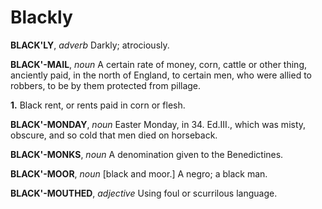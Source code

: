 # Blackly

**BLACK'LY**, _adverb_ Darkly; atrociously.

**BLACK'-MAIL**, _noun_ A certain rate of money, corn, cattle or other thing, anciently paid, in the north of England, to certain men, who were allied to robbers, to be by them protected from pillage.

**1.** Black rent, or rents paid in corn or flesh.

**BLACK'-MONDAY**, _noun_ Easter Monday, in 34. Ed.III., which was misty, obscure, and so cold that men died on horseback.

**BLACK'-MONKS**, _noun_ A denomination given to the Benedictines.

**BLACK'-MOOR**, _noun_ \[black and moor.\] A negro; a black man.

**BLACK'-MOUTHED**, _adjective_ Using foul or scurrilous language.